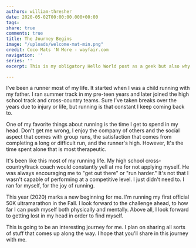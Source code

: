 ```yaml
---
authors: william-thresher
date: 2020-05-02T00:00:00.000+00:00
tags:
share: true
comments: true
title: The Journey Begins
image: "/uploads/welcome-mat-min.png"
credit: Coco Mats 'N More - wayfair.com
navigation: ''
series: ''
excerpt: This is my obligatory Hello World post as a geek but also why I'm here.

---
```

I've been a runner most of my life. It started when I was a child running with my father. I ran summer track in my pre-teen years and later joined the high school track and cross-country teams. Sure I've taken breaks over the years due to injury or life, but running is that constant I keep coming back to.

One of my favorite things about running is the time I get to spend in my head. Don't get me wrong, I enjoy the company of others and the social aspect that comes with group runs, the satisfaction that comes from completing a long or difficult run, and the runner's high. However, It's the time spent alone that is most therapeutic.

It's been like this most of my running life. My high school cross-country/track coach would constantly yell at me for not applying myself.  He was always encouraging me to "get out there" or "run harder." It's not that I wasn't capable of performing at a competitive level. I just didn't need to. I ran for myself, for the joy of running.

This year (2020) marks a new beginning for me. I'm running my first official 50K ultramarathon in the Fall. I look forward to the challenge ahead, to how far I can push myself both physically and mentally. Above all, I look forward to getting lost in my head in order to find myself.

This is going to be an interesting journey for me. I plan on sharing all sorts of stuff that comes up along the way. I hope that you'll share in this journey with me.
